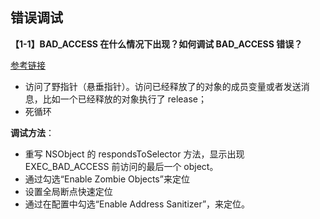 ## 错误调试

**【1-1】BAD_ACCESS 在什么情况下出现？如何调试 BAD_ACCESS 错误？**

[参考链接](https://www.cnblogs.com/shinianshumu/articles/5679943.html)

* 访问了野指针（悬垂指针）。访问已经释放了的对象的成员变量或者发送消息，比如一个已经释放的对象执行了 release；
* 死循环

**调试方法**：

* 重写 NSObject 的 respondsToSelector 方法，显示出现 EXEC_BAD_ACCESS 前访问的最后一个 object。
* 通过勾选“Enable Zombie Objects”来定位
* 设置全局断点快速定位
* 通过在配置中勾选“Enable Address Sanitizer”，来定位。



